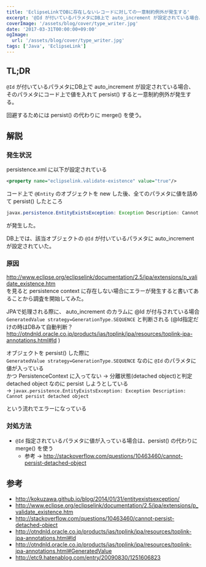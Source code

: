 ```yaml
---
title: 'EclipseLinkでDBに存在しないレコードに対しての一意制約例外が発生する'
excerpt: '@Id が付いているパラメタにDB上で auto_increment が設定されている場合、そのパラメタにコード上で値を入れて persist() すると一意制約例外が発生する。'
coverImage: '/assets/blog/cover/type_writer.jpg'
date: '2017-03-31T00:00:00+09:00'
ogImage:
  url: '/assets/blog/cover/type_writer.jpg'
tags: ['Java', 'EclipseLink']
---
```


## TL;DR

`@Id` が付いているパラメタにDB上で auto_increment が設定されている場合、  
そのパラメタにコード上で値を入れて persist() すると一意制約例外が発生する。

回避するためには persist() の代わりに merge() を使う。

## 解説

### 発生状況

persistence.xml に以下が設定されている

```xml
<property name="eclipselink.validate-existence" value="true"/>
```

コード上で `@Entity` のオブジェクトを new した後、全てのパラメタに値を詰めて persist() したところ

```java
javax.persistence.EntityExistsException: Exception Description: Cannot persist detached object
```

が発生した。

DB上では、該当オブジェクトの `@Id` が付いているパラメタに auto_increment が設定されていた。

### 原因

http://www.eclipse.org/eclipselink/documentation/2.5/jpa/extensions/p_validate_existence.htm  
を見ると persistence context に存在しない場合にエラーが発生すると書いてあることから調査を開始してみた。

JPAで処理される際に、 auto_increment のカラムに @Id が付与されている場合  
`GeneratedValue strategy=GenerationType.SEQUENCE` と判断される
(@Id指定だけの時はDBみて自動判断？ http://otndnld.oracle.co.jp/products/ias/toplink/jpa/resources/toplink-jpa-annotations.html#Id )

オブジェクトを persist() した際に  
`GeneratedValue strategy=GenerationType.SEQUENCE` なのに `@Id` のパラメタに値が入っている  
かつ PersistenceContext に入ってない → 分離状態(detached object)と判定  
detached object なのに persist しようとしている  
 → `javax.persistence.EntityExistsException: Exception Description: Cannot persist detached object`

という流れでエラーになっている

### 対処方法

* `@Id` 指定されているパラメタに値が入っている場合は、persist() の代わりに merge() を使う
    - 参考 → http://stackoverflow.com/questions/10463460/cannot-persist-detached-object

## 参考

* http://kokuzawa.github.io/blog/2014/01/31/entityexistsexception/
* http://www.eclipse.org/eclipselink/documentation/2.5/jpa/extensions/p_validate_existence.htm
* http://stackoverflow.com/questions/10463460/cannot-persist-detached-object
* http://otndnld.oracle.co.jp/products/ias/toplink/jpa/resources/toplink-jpa-annotations.html#Id
* http://otndnld.oracle.co.jp/products/ias/toplink/jpa/resources/toplink-jpa-annotations.html#GeneratedValue
* http://etc9.hatenablog.com/entry/20090830/1251606823
